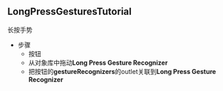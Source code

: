 LongPressGesturesTutorial
--------

长按手势

- 步骤
    + 按钮
    + 从对象库中拖动**Long Press Gesture Recognizer** 
    + 把按钮的**gestureRecognizers**的outlet关联到**Long Press Gesture Recognizer**